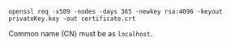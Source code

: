 ```shell
openssl req -x509 -nodes -days 365 -newkey rsa:4096 -keyout privateKey.key -out certificate.crt
```

Common name (CN) must be as `localhost`.
